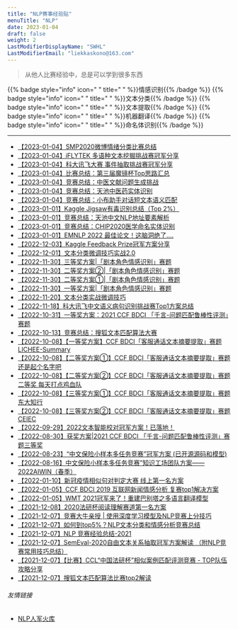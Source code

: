 ```yaml
---
title: "NLP赛事经验贴"
menuTitle: "NLP"
date: 2023-01-04
draft: false
weight: 2
LastModifierDisplayName: "SWHL"
LastModifierEmail: "liekkaskono@163.com"
---
```

 
> 从他人比赛经验中，总是可以学到很多东西
 
{{% badge style="info" icon=" " title=" " %}}情感识别{{% /badge %}}
{{% badge style="info" icon=" " title=" " %}}文本分类{{% /badge %}}
{{% badge style="info" icon=" " title=" " %}}文本提取{{% /badge %}}
{{% badge style="info" icon=" " title=" " %}}机器翻译{{% /badge %}}
{{% badge style="info" icon=" " title=" " %}}命名体识别{{% /badge %}}
 
---
 
- [【2023-01-04】SMP2020微博情绪分类比赛总结](http://mp.weixin.qq.com/s?__biz=MzIwNDA5NDYzNA==&amp;mid=2247487021&amp;idx=1&amp;sn=8af5eb742cd1ada309c6582154d38a3b&amp;chksm=96c423e8a1b3aafec150f51ca099fd74690293bd590ed25a8da5911a427b8cd136b4a466aabb&amp;scene=21#wechat_redirect)
- [【2023-01-04】iFLYTEK 多语种文本挖掘挑战赛冠军分享](http://mp.weixin.qq.com/s?__biz=MzIwNDA5NDYzNA==&amp;mid=2247489625&amp;idx=1&amp;sn=63885f771fd0b3c3779138d80d5bbffa&amp;chksm=96c4359ca1b3bc8a65328fab16653f7ef95f743a4ad9acc1488be690f3a156c5696673d23787&amp;scene=21#wechat_redirect)
- [【2023-01-04】科大讯飞大赛 事件抽取挑战赛冠军分享](http://mp.weixin.qq.com/s?__biz=MzIwNDA5NDYzNA==&amp;mid=2247489380&amp;idx=1&amp;sn=ee975a87c149b0dd88ffc3f00df9a1f8&amp;chksm=96c43aa1a1b3b3b7abdfc58bd9727847c95c27b19bafd9fbd74af2d57a4813d7ebe4b989a53e&amp;scene=21#wechat_redirect)
- [【2023-01-04】比赛总结：第三届魔镜杯Top思路汇总](http://mp.weixin.qq.com/s?__biz=MzIwNDA5NDYzNA==&amp;mid=2247489868&amp;idx=1&amp;sn=8d1cdd65c89f0a57821524f28373ac96&amp;chksm=96c43489a1b3bd9f837ce1d4895f4bc7e24f96f66d2b427de64ec19137b984472f5c1e8c49ad&amp;scene=21#wechat_redirect)
- [【2023-01-04】竞赛总结：中医文献问题生成挑战](http://mp.weixin.qq.com/s?__biz=MzIwNDA5NDYzNA==&amp;mid=2247490569&amp;idx=1&amp;sn=9fcc6378bd883cdf16ce9642f344b75f&amp;chksm=96c431cca1b3b8da636c0da8bccf34d9a150fe9ead4052872b2545eb71a4f9cb462025230c1b&amp;scene=21#wechat_redirect)
- [【2023-01-04】竞赛总结：天池中医药实体识别](http://mp.weixin.qq.com/s?__biz=MzIwNDA5NDYzNA==&amp;mid=2247490427&amp;idx=1&amp;sn=1c445c2641409eb0c37d96a90f735028&amp;chksm=96c436bea1b3bfa853752d8ce0385ad9f5ec8aaadadd5e51a82088e7419ed299df91968c4fed&amp;scene=21#wechat_redirect)
- [【2023-01-04】竞赛总结：小布助手对话短文本语义匹配](http://mp.weixin.qq.com/s?__biz=MzIwNDA5NDYzNA==&amp;mid=2247492497&amp;idx=1&amp;sn=ced162a923a5abca5a208f086a86abb8&amp;chksm=96c7ce54a1b04742edcd2d33d066783722b8e04ce11ba78d03e0441975a60371b9b6d5f6f6e7&amp;scene=21#wechat_redirect)
- [【2023-01-01】Kaggle Jigsaw有毒识别总结（Top 2%）](https://mp.weixin.qq.com/s?__biz=MzIwNDA5NDYzNA==&mid=2247498200&idx=1&sn=7d1b9aeb1780a47f2939b55a7a736995&chksm=96c7d41da1b05d0bfcc1c7819cc58552d2e0a703578f7a903f14f14e52b15c6b267ef9692cde&scene=21#wechat_redirect)
- [【2023-01-01】竞赛总结：天池中文NLP地址要素解析](https://mp.weixin.qq.com/s?__biz=MzIwNDA5NDYzNA==&mid=2247498876&idx=1&sn=c939ae3fe073799e48664a2157583810&chksm=96c7d1b9a1b058af470675a5462118d34cd309a32334a3d300184549a627dfedfca88b9a15d8&scene=21#wechat_redirect)
- [【2023-01-01】竞赛总结：CHIP2020医学命名实体识别](https://mp.weixin.qq.com/s?__biz=MzIwNDA5NDYzNA==&mid=2247498894&idx=1&sn=484bdad916242c06c10f20877a21791b&chksm=96c7d14ba1b0585d47b04a626f2b4722546f1f64b6d8bfb4d579aa1b814f351db3fde55f11ea&scene=21#wechat_redirect)
- [【2023-01-01】EMNLP 2022 最佳论文！这脑洞绝了….](http://mp.weixin.qq.com/s?__biz=Mzk0NDE5Nzg1Ng==&mid=2247506032&idx=1&sn=b3e55f0ff4570302d87ee6af44dc96f9&chksm=c32ac1fff45d48e9f5c49a0e87aeb5426b010c035c621d6fba19a1616f4d9d9fc44b51687309#rd)
- [【2022-12-03】Kaggle Feedback Prize冠军方案分享](https://mp.weixin.qq.com/s/boWx1P9HxKsxdgZLNp7DBw)
- [【2022-12-01】文本分类微调技巧实战2.0](http://mp.weixin.qq.com/s?__biz=MzAxOTU5NTU4MQ==&mid=2247490397&idx=1&sn=c4594d3d6926b21ca94f1aae4c30cc5d&chksm=9bc5f30facb27a19041dda0a86d75ea0a0a0130835310208ffc9d9b1b081259127fd42452edc#rd)
- [【2022-11-30】三等奖方案|「剧本角色情感识别」赛题](http://mp.weixin.qq.com/s?__biz=MzI5ODQxMTk5MQ==&mid=2247511551&idx=4&sn=35e3484815b5f038bdef53ba322770b1&chksm=eca4df47dbd35651f1ba90edf161f7c132d2a76fa1698512da833e313e4699c16ae2d6457233#rd)
- [【2022-11-30】二等奖方案②|「剧本角色情感识别」赛题](http://mp.weixin.qq.com/s?__biz=MzI5ODQxMTk5MQ==&mid=2247511551&idx=3&sn=73de5cffb9496c4268a3785e54377b4c&chksm=eca4df47dbd3565123dbf96b4e8dfc136ebaff53a1f33d46062ba6ff17b71bcff52af2bf726b#rd)
- [【2022-11-30】二等奖方案①|「剧本角色情感识别」赛题](http://mp.weixin.qq.com/s?__biz=MzI5ODQxMTk5MQ==&mid=2247511551&idx=2&sn=3f57b60b5a99e864c02d9f5a664568ad&chksm=eca4df47dbd356510cefa4f88a4a049216bbd574b66d0dc6d40ea2639b78dd1691439119a69f#rd)
- [【2022-11-30】一等奖方案|「剧本角色情感识别」赛题](http://mp.weixin.qq.com/s?__biz=MzI5ODQxMTk5MQ==&mid=2247511551&idx=1&sn=44aa533ffa97ee4a01cf6cb9aeef1916&chksm=eca4df47dbd35651ffb89d88694ae918c962d6540e03f93a5eb64f53ee5f61aeb4395be5e5ca#rd)
- [【2022-11-20】文本分类实战微调技巧](https://mp.weixin.qq.com/s/DKmKJs9ttRW2In3nh9JYRA)
- [【2022-11-18】科大讯飞中文语义病句识别挑战赛Top1方案总结](https://mp.weixin.qq.com/s/RRlySNLoaDFBbYAK_eJi2Q)
- [【2022-10-31】一等奖方案：2021 CCF BDCI 「千言-问题匹配鲁棒性评测」赛题](https://mp.weixin.qq.com/s/M-S-_LtTrJe_NbVLCazjuA)
- [【2022-10-13】竞赛总结：搜狐文本匹配算法大赛](https://mp.weixin.qq.com/s/RauZ8WI3nkYitVzbcVxP9A)
- [【2022-10-08】【一等奖方案】CCF BDCI「客服通话文本摘要提取」赛题 LICHEE-Summary](https://mp.weixin.qq.com/s/WVEMyYcTB_lHkFz4QR-CSA)
- [【2022-10-08】【二等奖方案①】CCF BDCI「客服通话文本摘要提取」赛题 还是起个名字吧](https://mp.weixin.qq.com/s/4eBuqHTxfLVq2EkePag9aw)
- [【2022-10-08】【二等奖方案②】CCF BDCI「客服通话文本摘要提取」赛题二等奖 每天打点鸡血队](https://mp.weixin.qq.com/s/ogpOtbKek4XB3miNn_1GyQ)
- [【2022-10-08】【三等奖方案①】CCF BDCI「客服通话文本摘要提取」赛题 东大知行](https://mp.weixin.qq.com/s/UVgJy9yvYOPPIZgMBg5B_w)
- [【2022-10-08】【三等奖方案②】CCF BDCI「客服通话文本摘要提取」赛题 CEIEC](https://mp.weixin.qq.com/s/CNkHo8K2q9mOIpH5GkZsJg)
- [【2022-09-29】2022文本智能校对冠军方案！已落地！](https://mp.weixin.qq.com/s/E8A-H3RctJcZLXGv0oWXiQ)
- [【2022-08-30】获奖方案|2021 CCF BDCI 「千言-问题匹配鲁棒性评测」赛题三等奖](https://mp.weixin.qq.com/s/sdvM6Q8x1g8gFYnyRm-bXQ)
- [【2022-08-23】“中文保险小样本多任务竞赛”冠军方案 (已开源源码和模型)](https://mp.weixin.qq.com/s/MeqlMgtvQqnE7x3sJlKHKw)
- [【2022-08-16】中文保险小样本多任务竞赛”知识工场团队方案——2022AIWIN（春季）](https://www.chinait.com/ai-cloud-edge/115533.html)
- [【2022-01-10】新冠疫情相似句对判定大赛 线上第一名方案](https://github.com/zzy99/epidemic-sentence-pair)
- [【2022-01-05】CCF BDCI 2019 互联网新闻情感分析 复赛top1解决方案](https://github.com/cxy229/BDCI2019-SENTIMENT-CLASSIFICATION)
- [【2022-01-05】WMT 2021冠军来了！重建巴别塔之多语言翻译模型](https://mp.weixin.qq.com/s/i2_5DDKHv-iShnhjObRg9Q)
- [【2021-12-08】2020法研杯阅读理解赛道第一名方案](https://renxingkai.github.io/2021/05/14/cail-2020-mrc/)
- [【2021-12-07】竞赛大牛亲授 | 使用深度学习模型及NLP竞赛上分技巧](https://blog.51cto.com/u_15310860/3198328)
- [【2021-12-07】如何到top5%？NLP文本分类和情感分析竞赛总结](https://cloud.tencent.com/developer/article/1540861)
- [【2021-12-07】NLP 竞赛经验总结-2021](https://zhuanlan.zhihu.com/p/371198818)
- [【2021-12-07】SemEval-2020自由文本关系抽取冠军方案解读 （附NLP竞赛常用技巧总结）](https://zhuanlan.zhihu.com/p/212227643)
- [【2021-12-07】【比赛】CCL“中国法研杯”相似案例匹配评测竞赛 - TOP队伍攻略分享](https://zhuanlan.zhihu.com/p/88207736)
- [【2021-12-07】搜狐文本匹配算法比赛top2解读](https://blog.csdn.net/qq_16949707/article/details/118695359)


###### 友情链接
- [NLP人军火库](https://github.com/TingFree/NLPer-Arsenal)
